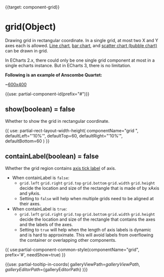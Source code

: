 
{{target: component-grid}}

# grid(Object)

Drawing grid in rectangular coordinate. In a single grid, at most two X and Y axes each is allowed. [Line chart](~series-line), [bar chart](~series-bar), and [scatter chart (bubble chart)](~series-scatter) can be drawn in grid.

In ECharts 2.x, there could only be one single grid component at most in a single echarts instance. But in ECharts 3, there is no limitation.

**Following is an example of Anscombe Quartet:**

~[600x400](${galleryViewPath}scatter-anscombe-quartet&edit=1&reset=1)

{{use: partial-component-id(prefix="#")}}

## show(boolean) = false

Whether to show the grid in rectangular coordinate.

{{ use: partial-rect-layout-width-height(
    componentName="grid ",
    defaultLeft="'10%'",
    defaultTop=60,
    defaultRight="'10%'",
    defaultBottom=60
) }}

## containLabel(boolean) = false

Whether the grid region contains [axis tick label](~yAxis.axisLabel) of axis.

+ When containLabel is `false`:
    + `grid.left` `grid.right` `grid.top` `grid.bottom` `grid.width` `grid.height` decide the location and size of the rectangle that is made of by xAxis and yAxis.
    + Setting to `false` will help when multiple grids need to be aligned at their axes.
+ When containLabel is `true`:
    + `grid.left` `grid.right` `grid.top` `grid.bottom` `grid.width` `grid.height` decide the location and size of the rectangle that contains the axes and the labels of the axes.
    + Setting to `true` will help when the length of axis labels is dynamic and is hard to approximate. This will avoid labels from overflowing the container or overlapping other components.

{{ use:partial-component-common-style(componentName="grid", prefix='#', needShow=true) }}

{{use: partial-tooltip-in-coords(
    galleryViewPath=${galleryViewPath},
    galleryEditorPath=${galleryEditorPath}
)}}